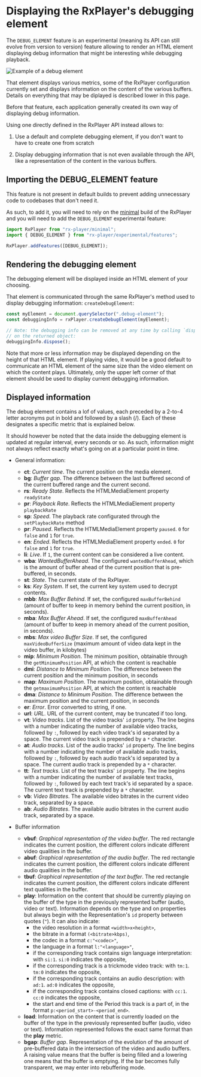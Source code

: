 # Displaying the RxPlayer's debugging element

The `DEBUG_ELEMENT` feature is an experimental (meaning its API can still evolve
from version to version) feature allowing to render an HTML element displaying
debug information that might be interesting while debugging playback.

![Example of a debug element](../../static/img/debug_elt.png)

That element displays various metrics, some of the RxPlayer configuration
currently set and displays information on the content of the various buffers.
Details on everything that may be diplayed is described lower in this page.

Before that feature, each application generally created its own way of
displaying debug information.

Using one directly defined in the RxPlayer API instead allows to:

  1. Use a default and complete debugging element, if you don't want to have to
     create one from scratch

  2. Display debugging information that is not even available through the API,
     like a representation of the content in the various buffers.


## Importing the DEBUG\_ELEMENT feature

This feature is not present in default builds to prevent adding unnecessary code
to codebases that don't need it.

As such, to add it, you will need to rely on the [minimal](../../Getting_Started/Minimal_Player.md)
build of the RxPlayer and you will need to add the
`DEBUG_ELEMENT` experimental feature:
```js
import RxPlayer from "rx-player/minimal";
import { DEBUG_ELEMENT } from "rx-player/experimental/features";

RxPlayer.addFeatures([DEBUG_ELEMENT]);
```


## Rendering the debugging element

The debugging element will be displayed inside an HTML element of your choosing.

That element is communicated through the same RxPlayer's method used to display
debugging information: `createDebugElement`:
```js
const myElement = document.querySelector(".debug-element");
const debuggingInfo = rxPlayer.createDebugElement(myElement);

// Note: the debugging info can be removed at any time by calling `dispose`
// on the returned object:
debuggingInfo.dispose();
```

Note that more or less information may be displayed depending on the height of
that HTML element. If playing video, it would be a good default to communicate
an HTML element of the same size than the video element on which the content
plays. Ultimately, only the upper left corner of that element should be used
to display current debugging information.


## Displayed information

The debug element contains a lof of values, each preceded by a 2-to-4 letter
acronyms put in bold and followed by a slash (/). Each of these designates a
specific metric that is explained below.

It should however be noted that the data inside the debugging element is updated
at regular interval, every seconds or so. As such, information might not always
reflect exactly what's going on at a particular point in time.

  - General information:
    - **ct**: _Current time_. The current position on the media element.
    - **bg**: _Buffer gap_. The difference between the last buffered second of the current buffered range and the current second.
    - **rs**: _Ready State_. Reflects the  HTMLMediaElement property `readyState`
    - **pr**: _Playback Rate_. Reflects the  HTMLMediaElement property `playbackRate`
    - **sp**: _Speed_. The playback rate configurated through the `setPlaybackRate` method
    - **pr**: _Paused_. Reflects the  HTMLMediaElement property `paused`. `0` for `false` and `1` for `true`.
    - **en**: _Ended_. Reflects the  HTMLMediaElement property `ended`. `0` for `false` and `1` for `true`.
    - **li**: _Live_. If `1`, the current content can be considered a live content.
    - **wba**: _WantedBufferAhead_. The configured `wantedBufferAhead`, which is the amount of buffer ahead of the current position that is pre-buffered, in seconds.
    - **st**: _State_. The current state of the RxPlayer.
    - **ks**: _Key System_. If set, the current key system used to decrypt contents.
    - **mbb**: _Max Buffer Behind_. If set, the configured `maxBufferBehind` (amount of buffer to keep in memory behind the current position, in seconds).
    - **mba**: _Max Buffer Ahead_. If set, the configured `maxBufferAhead` (amount of buffer to keep in memory ahead of the current position, in seconds).
    - **mbs**: _Max video Buffer Size_. If set, the configured `maxVideoBufferSize` (maximum amount of video data kept in the video buffer, in kilobytes)
    - **mip**: _Minimum Position_. The minimum position, obtainable through the `getMinimumPosition` API, at which the content is reachable
    - **dmi**: _Distance to Minimum Position_. The difference between the current position and the minimum position, in seconds
    - **map**: _Maximum Position_. The maximum position, obtainable through the `getmaximumPosition` API, at which the content is reachable
    - **dma**: _Distance to Minimum Position_. The difference between the maximum position and the current position, in seconds
    - **er**: _Error_. Error converted to string, if one.
    - **url**: _URL_. URL of the current content, may be truncated if too long.
    - **vt**: _Video tracks_. List of the video tracks' `id` property. The line begins with a number indicating the number of available video tracks, followed by `:`, followed by each video track's id separated by a space. The current video track is prepended by a `*` character.
    - **at**: _Audio tracks_. List of the audio tracks' `id` property. The line begins with a number indicating the number of available audio tracks, followed by `:`, followed by each audio track's id separated by a space. The current audio track is prepended by a `*` character.
    - **tt**: _Text tracks_. List of the text tracks' `id` property. The line begins with a number indicating the number of available text tracks, followed by `:`, followed by each text track's id separated by a space. The current text track is prepended by a `*` character.
    - **vb**: _Video Bitrates_. The available video bitrates in the current video track, separated by a space.
    - **ab**: _Audio Bitrates_. The available audio bitrates in the current audio track, separated by a space.

  - Buffer information
    - **vbuf**: _Graphical representation of the video buffer_. The red rectangle indicates the current position, the different colors indicate different video qualities in the buffer.
    - **abuf**: _Graphical representation of the audio buffer_. The red rectangle indicates the current position, the different colors indicate different audio qualities in the buffer.
    - **tbuf**: _Graphical representation of the text buffer_. The red rectangle indicates the current position, the different colors indicate different text qualities in the buffer.
    - **play**: Information on the content that should be currently playing on the buffer of the type in the previously represented buffer (audio, video or text). Information depends on the type and on properties but always begin with the Representation's `id` property between quotes (`"`).
      It can also indicate:
        - the video resolution in a format `<width>x<height>`,
        - the bitrate in a format `(<bitrate>kbps)`,
        - the codec in a format `c:"<codec>"`,
        - the language in a format `l:"<language>"`,
        - if the corresponding track contains sign language interpretation: with `si:1`. `si:0` indicates the opposite,
        - if the corresponding track is a trickmode video track: with `tm:1`. `tm:0` indicates the opposite,
        - if the corresponding track contains an audio description: with `ad:1`. `ad:0` indicates the opposite,
        - if the corresponding track contains closed captions: with `cc:1`. `cc:0` indicates the opposite,
        - the start and end time of the Period this track is a part of, in the format `p:<period_start>-<period_end>`.
    - **load**: Information on the content that is currently loaded on the buffer of the type in the previously represented buffer (audio, video or text). Information represented follows the exact same format than the **play** metric.
    - **bgap**: _Buffer gap_. Representation of the evolution of the amount of pre-buffered data in the intersection of the video and audio buffers. A raising value means that the buffer is being filled and a lowering one means that the buffer is emptying. If the bar becomes fully transparent, we may enter into rebuffering mode.
